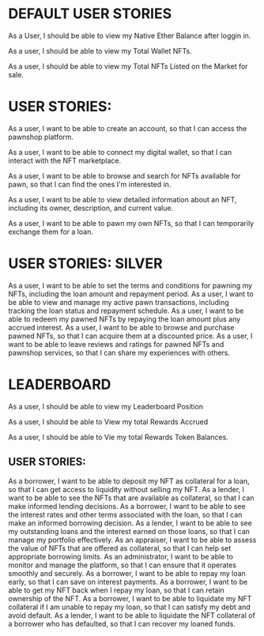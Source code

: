 
# DEFAULT USER STORIES
As a User, I should be able to view my Native Ether Balance after loggin in.

As a user, I should be able to view my Total Wallet NFTs.

As a user, I should be able to view my Total NFTs Listed on the Market for sale.



# USER STORIES: 
As a user, I want to be able to create an account, so that I can access the pawnshop platform.

As a user, I want to be able to connect my digital wallet, so that I can interact with the NFT marketplace.

As a user, I want to be able to browse and search for NFTs available for pawn, so that I can find the ones I'm interested in.

As a user, I want to be able to view detailed information about an NFT, including its owner, description, and current value.

As a user, I want to be able to pawn my own NFTs, so that I can temporarily exchange them for a loan.



# USER STORIES: SILVER
As a user, I want to be able to set the terms and conditions for pawning my NFTs, including the loan amount and repayment period.
As a user, I want to be able to view and manage my active pawn transactions, including tracking the loan status and repayment schedule.
As a user, I want to be able to redeem my pawned NFTs by repaying the loan amount plus any accrued interest.
As a user, I want to be able to browse and purchase pawned NFTs, so that I can acquire them at a discounted price.
As a user, I want to be able to leave reviews and ratings for pawned NFTs and pawnshop services, so that I can share my experiences with others.




# LEADERBOARD
As a user, I should be able to view my Leaderboard Position

As a user, I should be able to View my total Rewards Accrued

As a user, I should be able to Vie my total Rewards Token Balances.



## USER STORIES: 
As a borrower, I want to be able to deposit my NFT as collateral for a loan, so that I can get access to liquidity without selling my NFT.
As a lender, I want to be able to see the NFTs that are available as collateral, so that I can make informed lending decisions.
As a borrower, I want to be able to see the interest rates and other terms associated with the loan, so that I can make an informed borrowing decision.
As a lender, I want to be able to see my outstanding loans and the interest earned on those loans, so that I can manage my portfolio effectively.
As an appraiser, I want to be able to assess the value of NFTs that are offered as collateral, so that I can help set appropriate borrowing limits.
As an administrator, I want to be able to monitor and manage the platform, so that I can ensure that it operates smoothly and securely.
As a borrower, I want to be able to repay my loan early, so that I can save on interest payments.
As a borrower, I want to be able to get my NFT back when I repay my loan, so that I can retain ownership of the NFT.
As a borrower, I want to be able to liquidate my NFT collateral if I am unable to repay my loan, so that I can satisfy my debt and avoid default.
As a lender, I want to be able to liquidate the NFT collateral of a borrower who has defaulted, so that I can recover my loaned funds.


